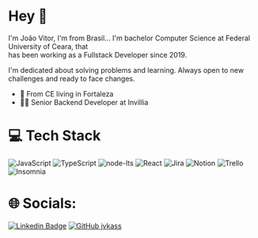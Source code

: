 # Hey 👋

I'm João Vitor, I'm from Brasil... I'm bachelor Computer Science at Federal University of Ceara, that <br>
has been working as a Fullstack Developer since 2019.


I'm dedicated about solving problems and learning. Always open to new challenges and ready to face changes.

- :round_pushpin: From CE living in Fortaleza
- :man_technologist: Senior Backend Developer at Invillia

# 💻 Tech Stack

![JavaScript](https://img.shields.io/badge/javascript-%23323330.svg?style=for-the-badge&logo=javascript&logoColor=%23F7DF1E) ![TypeScript](https://img.shields.io/badge/typescript-%23007ACC.svg?style=for-the-badge&logo=typescript&logoColor=white) 
![node-lts](https://img.shields.io/badge/node-lts-%40843C.svg?style=for-the-badge&logo=nodejs&logoColor=white)
![React](https://img.shields.io/badge/react-%2320232a.svg?style=for-the-badge&logo=react&logoColor=%2361DAFB) ![Jira](https://img.shields.io/badge/jira-%230A0FFF.svg?style=for-the-badge&logo=jira&logoColor=white) ![Notion](https://img.shields.io/badge/Notion-%23000000.svg?style=for-the-badge&logo=notion&logoColor=white) ![Trello](https://img.shields.io/badge/Trello-%23026AA7.svg?style=for-the-badge&logo=Trello&logoColor=white) ![Insomnia](https://img.shields.io/badge/Insomnia-5800C9?style=for-the-badge&logo=postman&logoColor=white) 

# 🌐 Socials:

[![Linkedin Badge](https://img.shields.io/badge/-João%20Vitor-6633cc?style=flat-square&logo=Linkedin&logoColor=white&link=https://www.linkedin.com/in/jo%C3%A3o-vitor-coelho-291251189)](https://www.linkedin.com/in/jo%C3%A3o-vitor-coelho-291251189)
[![GitHub jvkass](https://img.shields.io/github/followers/jvkass?label=follow&style=social)](https://github.com/jvkass)

<!---
jvkass/jvkass is a ✨ special ✨ repository because its `README.md` (this file) appears on your GitHub profile.
You can click the Preview link to take a look at your changes.
--->
